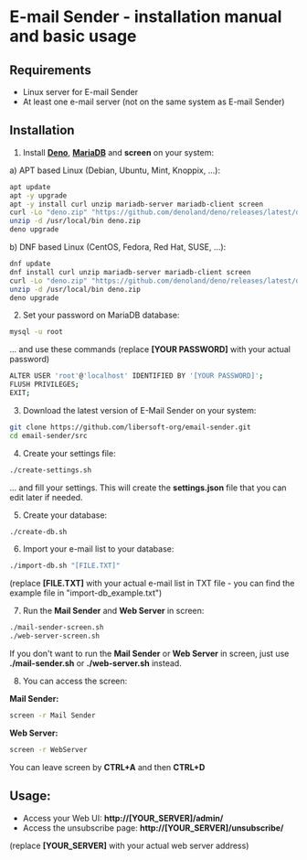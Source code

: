 # E-mail Sender - installation manual and basic usage

## Requirements

- Linux server for E-mail Sender
- At least one e-mail server (not on the same system as E-mail Sender)

## Installation

1. Install [**Deno**](https://deno.land), [**MariaDB**](https://mariadb.org/) and **screen** on your system:

a) APT based Linux (Debian, Ubuntu, Mint, Knoppix, ...):

```sh
apt update
apt -y upgrade
apt -y install curl unzip mariadb-server mariadb-client screen
curl -Lo "deno.zip" "https://github.com/denoland/deno/releases/latest/download/deno-x86_64-unknown-linux-gnu.zip"
unzip -d /usr/local/bin deno.zip
deno upgrade
```

b) DNF based Linux (CentOS, Fedora, Red Hat, SUSE, ...):

```sh
dnf update
dnf install curl unzip mariadb-server mariadb-client screen
curl -Lo "deno.zip" "https://github.com/denoland/deno/releases/latest/download/deno-x86_64-unknown-linux-gnu.zip"
unzip -d /usr/local/bin deno.zip
deno upgrade
```

2. Set your password on MariaDB database:

```sh
mysql -u root
```

... and use these commands (replace **[YOUR PASSWORD]** with your actual password)

```sh
ALTER USER 'root'@'localhost' IDENTIFIED BY '[YOUR PASSWORD]';
FLUSH PRIVILEGES;
EXIT;
```

3. Download the latest version of E-Mail Sender on your system:

```sh
git clone https://github.com/libersoft-org/email-sender.git
cd email-sender/src
```

4. Create your settings file:

```sh
./create-settings.sh
```

... and fill your settings. This will create the **settings.json** file that you can edit later if needed.

5. Create your database:

```sh
./create-db.sh
```

6. Import your e-mail list to your database:

```sh
./import-db.sh "[FILE.TXT]"
```

(replace **[FILE.TXT]** with your actual e-mail list in TXT file - you can find the example file in "import-db_example.txt")

7. Run the **Mail Sender** and **Web Server** in screen:

```sh
./mail-sender-screen.sh
./web-server-screen.sh
```

If you don't want to run the **Mail Sender** or **Web Server** in screen, just use **./mail-sender.sh** or **./web-server.sh** instead.

8. You can access the screen:

**Mail Sender:**
```sh
screen -r Mail Sender
```

**Web Server:**
```sh
screen -r WebServer
```

You can leave screen by **CTRL+A** and then **CTRL+D**

## Usage:

- Access your Web UI: **http://[YOUR_SERVER]/admin/**
- Access the unsubscribe page: **http://[YOUR_SERVER]/unsubscribe/**

(replace **[YOUR_SERVER]** with your actual web server address)
